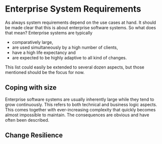 # Enterprise System Requirements

As always system requirements depend on the use cases at hand. It should be made clear that this is about enterprise software systems. So what does that mean? Enterprise systems are typically

- comparatively large,
- are used simultaneously by a high number of clients,
- have a high life expectancy and
- are expected to be highly adaptive to all kind of changes.

This list could easily be extended to several dozen aspects, but those mentioned should be the focus for now.

## Coping with size

Enterprise software systems are usually inherently large while they tend to grow continuously. This refers to both technical and business logic aspects. This comes together with ever-increasing complexity that quickly becomes almost impossible to maintain. The consequences are obvious and have often been described.

## Change Resilience